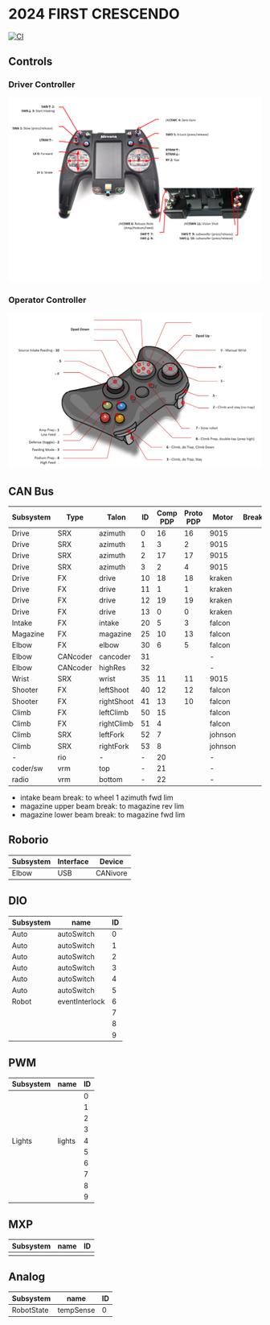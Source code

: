 # 2024 FIRST CRESCENDO

[![CI](https://github.com/strykeforce/crescendo/actions/workflows/main.yml/badge.svg)](https://github.com/strykeforce/crescendo/actions/workflows/main.yml)

## Controls

### Driver Controller
![flysky](docs/driver-controls.png)

### Operator Controller
![operator](docs/operator-controls.png)

## CAN Bus

| Subsystem | Type     | Talon      | ID  | Comp PDP | Proto PDP | Motor   | Breaker | CAN Bus  |
| --------- | -------- | ---------- | --- | -------- | --------- | ------- | ------- | -------- |
| Drive     | SRX      | azimuth    | 0   |  16      | 16        | 9015    |         | rio      |
| Drive     | SRX      | azimuth    | 1   |  3       | 2         | 9015    |         | rio      |
| Drive     | SRX      | azimuth    | 2   |  17      | 17        | 9015    |         | rio      |
| Drive     | SRX      | azimuth    | 3   |  2       | 4         | 9015    |         | rio      |
| Drive     | FX       | drive      | 10  |  18      | 18        | kraken  |         | rio      |
| Drive     | FX       | drive      | 11  |  1       | 1         | kraken  |         | rio      |
| Drive     | FX       | drive      | 12  |  19      | 19        | kraken  |         | rio      |
| Drive     | FX       | drive      | 13  |  0       | 0         | kraken  |         | rio      |
| Intake    | FX       | intake     | 20  |  5       | 3         | falcon  |         | rio      |
| Magazine  | FX       | magazine   | 25  |  10      | 13        | falcon  |         | rio      |
| Elbow     | FX       | elbow      | 30  |  6       | 5         | falcon  |         | canivore |
| Elbow     | CANcoder | cancoder   | 31  |          |           | -       |         | rio      |
| Elbow     | CANcoder | highRes    | 32  |          |           | -       |         | canivore |
| Wrist     | SRX      | wrist      | 35  |  11      | 11        | 9015    |         | rio      |
| Shooter   | FX       | leftShoot  | 40  |  12      | 12        | falcon  |         | rio      |
| Shooter   | FX       | rightShoot | 41  |  13      | 10        | falcon  |         | rio      |
| Climb     | FX       | leftClimb  | 50  |  15      |           | falcon  |         | rio      |
| Climb     | FX       | rightClimb | 51  |  4       |           | falcon  |         | rio      |
| Climb     | SRX      | leftFork   | 52  | 7        |           | johnson |         | rio      |
| Climb     | SRX      | rightFork  | 53  | 8        |           | johnson |         | rio      |
| -         | rio      | -          | -   | 20       |           | -       |         | rio      |
| coder/sw  | vrm      | top        | -   | 21       |           | -       |         | -        |
| radio     | vrm      | bottom     | -   | 22       |           | -       |         | -        |

* intake beam break: to wheel 1 azimuth fwd lim
* magazine upper beam break: to magazine rev lim
* magazine lower beam break: to magazine fwd lim

## Roborio
| Subsystem | Interface | Device     | 
| --------- | --------- | ---------- |
| Elbow     | USB       | CANivore   |

## DIO
| Subsystem | name           | ID  |
| --------- | -------------- | --- |
| Auto      | autoSwitch     | 0   |
| Auto      | autoSwitch     | 1   |
| Auto      | autoSwitch     | 2   |
| Auto      | autoSwitch     | 3   |
| Auto      | autoSwitch     | 4   |
| Auto      | autoSwitch     | 5   |
| Robot     | eventInterlock | 6   |
|           |                | 7   |
|           |                | 8   |
|           |                | 9   | 

## PWM
| Subsystem | name         | ID  |
| --------- | ------------ | --- |
|           |              | 0   |
|           |              | 1   |
|           |              | 2   |
|           |              | 3   |
| Lights    | lights       | 4   |
|           |              | 5   |
|           |              | 6   |
|           |              | 7   |
|           |              | 8   |
|           |              | 9   |

## MXP
| Subsystem | name   | ID |
| --------- | ------ | -- |
|           |        |    |

## Analog
| Subsystem  | name      | ID |
| ---------- | --------- | -- |
| RobotState | tempSense | 0  |

